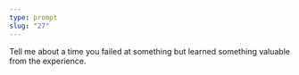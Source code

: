 ```yaml
---
type: prompt
slug: "27"
---
```


Tell me about a time you failed at something but learned something valuable from the experience.